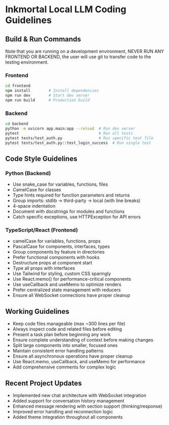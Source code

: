 # Inkmortal Local LLM Coding Guidelines

## Build & Run Commands
Note that you are running on a development environment,
NEVER RUN ANY FRONTEND OR BACKEND, the user will use git
to transfer code to the testing environment.

### Frontend
```bash
cd frontend
npm install        # Install dependencies
npm run dev        # Start dev server
npm run build      # Production build
```

### Backend
```bash
cd backend
python -m uvicorn app.main:app --reload  # Run dev server
pytest                                   # Run all tests
pytest tests/test_auth.py                # Run specific test file
pytest tests/test_auth.py::test_login_success  # Run single test
```

## Code Style Guidelines

### Python (Backend)
- Use snake_case for variables, functions, files
- CamelCase for classes
- Type hints required for function parameters and returns
- Group imports: stdlib → third-party → local (with line breaks)
- 4-space indentation
- Document with docstrings for modules and functions
- Catch specific exceptions, use HTTPException for API errors

### TypeScript/React (Frontend)
- camelCase for variables, functions, props
- PascalCase for components, interfaces, types
- Group components by feature in directories
- Prefer functional components with hooks
- Destructure props at component start
- Type all props with interfaces
- Use Tailwind for styling, custom CSS sparingly
- Use React.memo() for performance-critical components
- Use useCallback and useMemo to optimize renders
- Prefer centralized state management with reducers
- Ensure all WebSocket connections have proper cleanup

## Working Guidelines
- Keep code files manageable (max ~300 lines per file)
- Always inspect code and related files before editing
- Present a task plan before beginning any work
- Ensure complete understanding of context before making changes
- Split large components into smaller, focused ones
- Maintain consistent error handling patterns
- Ensure all asynchronous operations have proper cleanup
- Use React.memo, useCallback, and useMemo for performance
- Add comprehensive comments for complex logic

## Recent Project Updates
- Implemented new chat architecture with WebSocket integration
- Added support for conversation history management
- Enhanced message rendering with section support (thinking/response)
- Improved error handling and reconnection logic
- Added theme integration throughout all components